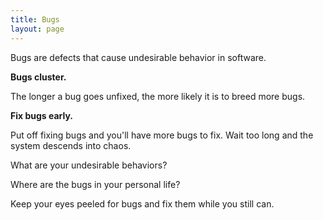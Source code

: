 ```yaml
---
title: Bugs
layout: page
---
```

Bugs are defects that cause undesirable behavior in software.

**Bugs cluster.**

The longer a bug goes unfixed, the more likely it is to breed more bugs.

**Fix bugs early.**

Put off fixing bugs and you'll have more bugs to fix.  Wait too long and the system descends into chaos.

What are your undesirable behaviors? 

Where are the bugs in your personal life?

Keep your eyes peeled for bugs and fix them while you still can.

